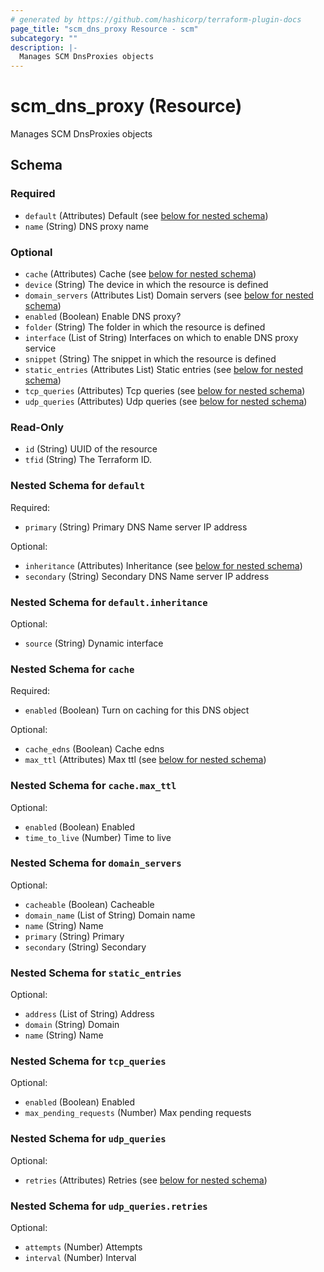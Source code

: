 ```yaml
---
# generated by https://github.com/hashicorp/terraform-plugin-docs
page_title: "scm_dns_proxy Resource - scm"
subcategory: ""
description: |-
  Manages SCM DnsProxies objects
---
```


# scm_dns_proxy (Resource)

Manages SCM DnsProxies objects



<!-- schema generated by tfplugindocs -->
## Schema

### Required

- `default` (Attributes) Default (see [below for nested schema](#nestedatt--default))
- `name` (String) DNS proxy name

### Optional

- `cache` (Attributes) Cache (see [below for nested schema](#nestedatt--cache))
- `device` (String) The device in which the resource is defined
- `domain_servers` (Attributes List) Domain servers (see [below for nested schema](#nestedatt--domain_servers))
- `enabled` (Boolean) Enable DNS proxy?
- `folder` (String) The folder in which the resource is defined
- `interface` (List of String) Interfaces on which to enable DNS proxy service
- `snippet` (String) The snippet in which the resource is defined
- `static_entries` (Attributes List) Static entries (see [below for nested schema](#nestedatt--static_entries))
- `tcp_queries` (Attributes) Tcp queries (see [below for nested schema](#nestedatt--tcp_queries))
- `udp_queries` (Attributes) Udp queries (see [below for nested schema](#nestedatt--udp_queries))

### Read-Only

- `id` (String) UUID of the resource
- `tfid` (String) The Terraform ID.

<a id="nestedatt--default"></a>
### Nested Schema for `default`

Required:

- `primary` (String) Primary DNS Name server IP address

Optional:

- `inheritance` (Attributes) Inheritance (see [below for nested schema](#nestedatt--default--inheritance))
- `secondary` (String) Secondary DNS Name server IP address

<a id="nestedatt--default--inheritance"></a>
### Nested Schema for `default.inheritance`

Optional:

- `source` (String) Dynamic interface



<a id="nestedatt--cache"></a>
### Nested Schema for `cache`

Required:

- `enabled` (Boolean) Turn on caching for this DNS object

Optional:

- `cache_edns` (Boolean) Cache edns
- `max_ttl` (Attributes) Max ttl (see [below for nested schema](#nestedatt--cache--max_ttl))

<a id="nestedatt--cache--max_ttl"></a>
### Nested Schema for `cache.max_ttl`

Optional:

- `enabled` (Boolean) Enabled
- `time_to_live` (Number) Time to live



<a id="nestedatt--domain_servers"></a>
### Nested Schema for `domain_servers`

Optional:

- `cacheable` (Boolean) Cacheable
- `domain_name` (List of String) Domain name
- `name` (String) Name
- `primary` (String) Primary
- `secondary` (String) Secondary


<a id="nestedatt--static_entries"></a>
### Nested Schema for `static_entries`

Optional:

- `address` (List of String) Address
- `domain` (String) Domain
- `name` (String) Name


<a id="nestedatt--tcp_queries"></a>
### Nested Schema for `tcp_queries`

Optional:

- `enabled` (Boolean) Enabled
- `max_pending_requests` (Number) Max pending requests


<a id="nestedatt--udp_queries"></a>
### Nested Schema for `udp_queries`

Optional:

- `retries` (Attributes) Retries (see [below for nested schema](#nestedatt--udp_queries--retries))

<a id="nestedatt--udp_queries--retries"></a>
### Nested Schema for `udp_queries.retries`

Optional:

- `attempts` (Number) Attempts
- `interval` (Number) Interval
